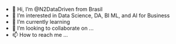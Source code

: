 - 👋 Hi, I’m @N2DataDriven from Brasil
- 👀 I’m interested in Data Science, DA, BI ML, and AI for Business
- 🌱 I’m currently learning 
- 💞️ I’m looking to collaborate on ...
- 📫 How to reach me ...

<!---
N2DataDriven/N2DataDriven is a ✨ special ✨ repository because its `README.md` (this file) appears on your GitHub profile.
You can click the Preview link to take a look at your changes.
--->
